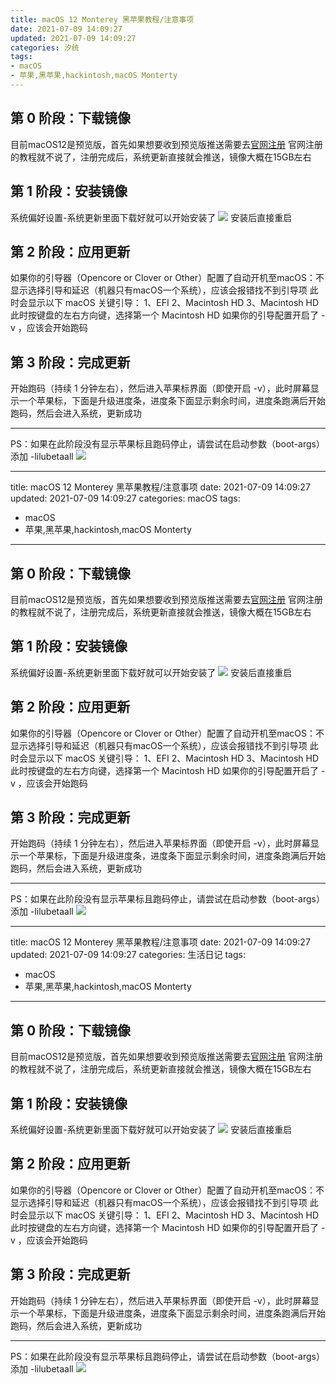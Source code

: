 ```yaml
---
title: macOS 12 Monterey 黑苹果教程/注意事项
date: 2021-07-09 14:09:27
updated: 2021-07-09 14:09:27
categories: 汐统
tags:
- macOS
- 苹果,黑苹果,hackintosh,macOS Monterty
---
```

## 第 0 阶段：下载镜像

目前macOS12是预览版，首先如果想要收到预览版推送需要去[官网注册](https://developer.apple.com/)
官网注册的教程就不说了，注册完成后，系统更新直接就会推送，镜像大概在15GB左右

## 第 1 阶段：安装镜像

系统偏好设置-系统更新里面下载好就可以开始安装了
![  ](https://cos.mbrjun.cn/IMGS/2021/07/09/AF.jpg)
安装后直接重启

## 第 2 阶段：应用更新

如果你的引导器（Opencore or Clover or Other）配置了自动开机至macOS：不显示选择引导和延迟（机器只有macOS一个系统），应该会报错找不到引导项
此时会显示以下 macOS 关键引导：
1、EFI
2、Macintosh HD
3、Macintosh HD
此时按键盘的左右方向键，选择第一个 Macintosh HD
如果你的引导配置开启了 -v ，应该会开始跑码

## 第 3 阶段：完成更新

开始跑码（持续 1 分钟左右），然后进入苹果标界面（即使开启 -v），此时屏幕显示一个苹果标，下面是升级进度条，进度条下面显示剩余时间，进度条跑满后开始跑码，然后会进入系统，更新成功

---

PS：如果在此阶段没有显示苹果标且跑码停止，请尝试在启动参数（boot-args）添加 -lilubetaall
![  ](https://cos.mbrjun.cn/IMGS/2021/07/09/00.jpg)

---
title: macOS 12 Monterey 黑苹果教程/注意事项
date: 2021-07-09 14:09:27
updated: 2021-07-09 14:09:27
categories: macOS
tags:
- macOS
- 苹果,黑苹果,hackintosh,macOS Monterty
---
## 第 0 阶段：下载镜像

目前macOS12是预览版，首先如果想要收到预览版推送需要去[官网注册](https://developer.apple.com/)
官网注册的教程就不说了，注册完成后，系统更新直接就会推送，镜像大概在15GB左右

## 第 1 阶段：安装镜像

系统偏好设置-系统更新里面下载好就可以开始安装了
![  ](https://cos.mbrjun.cn/IMGS/2021/07/09/AF.jpg)
安装后直接重启

## 第 2 阶段：应用更新

如果你的引导器（Opencore or Clover or Other）配置了自动开机至macOS：不显示选择引导和延迟（机器只有macOS一个系统），应该会报错找不到引导项
此时会显示以下 macOS 关键引导：
1、EFI
2、Macintosh HD
3、Macintosh HD
此时按键盘的左右方向键，选择第一个 Macintosh HD
如果你的引导配置开启了 -v ，应该会开始跑码

## 第 3 阶段：完成更新

开始跑码（持续 1 分钟左右），然后进入苹果标界面（即使开启 -v），此时屏幕显示一个苹果标，下面是升级进度条，进度条下面显示剩余时间，进度条跑满后开始跑码，然后会进入系统，更新成功

---

PS：如果在此阶段没有显示苹果标且跑码停止，请尝试在启动参数（boot-args）添加 -lilubetaall
![  ](https://cos.mbrjun.cn/IMGS/2021/07/09/00.jpg)

---
title: macOS 12 Monterey 黑苹果教程/注意事项
date: 2021-07-09 14:09:27
updated: 2021-07-09 14:09:27
categories: 生活日记
tags:
- macOS
- 苹果,黑苹果,hackintosh,macOS Monterty
---
## 第 0 阶段：下载镜像

目前macOS12是预览版，首先如果想要收到预览版推送需要去[官网注册](https://developer.apple.com/)
官网注册的教程就不说了，注册完成后，系统更新直接就会推送，镜像大概在15GB左右

## 第 1 阶段：安装镜像

系统偏好设置-系统更新里面下载好就可以开始安装了
![  ](https://cos.mbrjun.cn/IMGS/2021/07/09/AF.jpg)
安装后直接重启

## 第 2 阶段：应用更新

如果你的引导器（Opencore or Clover or Other）配置了自动开机至macOS：不显示选择引导和延迟（机器只有macOS一个系统），应该会报错找不到引导项
此时会显示以下 macOS 关键引导：
1、EFI
2、Macintosh HD
3、Macintosh HD
此时按键盘的左右方向键，选择第一个 Macintosh HD
如果你的引导配置开启了 -v ，应该会开始跑码

## 第 3 阶段：完成更新

开始跑码（持续 1 分钟左右），然后进入苹果标界面（即使开启 -v），此时屏幕显示一个苹果标，下面是升级进度条，进度条下面显示剩余时间，进度条跑满后开始跑码，然后会进入系统，更新成功

---

PS：如果在此阶段没有显示苹果标且跑码停止，请尝试在启动参数（boot-args）添加 -lilubetaall
![  ](https://cos.mbrjun.cn/IMGS/2021/07/09/00.jpg)

